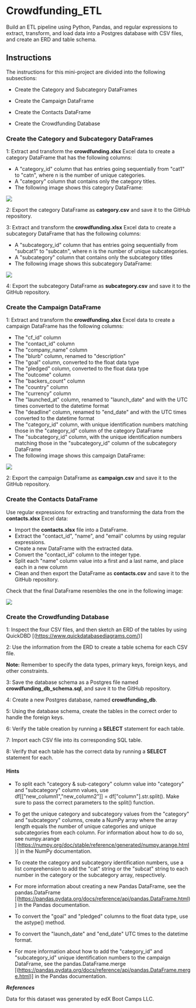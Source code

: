 # Crowdfunding_ETL
Build an ETL pipeline using Python, Pandas, and regular expressions to extract, transform, and load data into a Postgres database with CSV files, and create an ERD and table schema.

## Instructions
The instructions for this mini-project are divided into the following subsections:
- Create the Category and Subcategory DataFrames
  
- Create the Campaign DataFrame
  
- Create the Contacts DataFrame
  
- Create the Crowdfunding Database

### Create the Category and Subcategory DataFrames
1: Extract and transform the **crowdfunding.xlsx** Excel data to create a category DataFrame that has the following columns:
 - A "category_id" column that has entries going sequentially from "cat1" to "catn", where n is the number of unique categories.
 - A "category" column that contains only the category titles.
 - The following image shows this category DataFrame:

![](Images/category_DataFrame.png)

2: Export the category DataFrame as **category.csv** and save it to the GitHub repository.

3: Extract and transform the **crowdfunding.xlsx** Excel data to create a subcategory DataFrame that has the following columns:
  - A "subcategory_id" column that has entries going sequentially from "subcat1" to "subcatn", where n is the number of unique subcategories.
  - A "subcategory" column that contains only the subcategory titles
  - The following image shows this subcategory DataFrame:

![](Images/subcategory_DataFrame.png)

4: Export the subcategory DataFrame as **subcategory.csv** and save it to the GitHub repository.

### Create the Campaign DataFrame
1: Extract and transform the **crowdfunding.xlsx** Excel data to create a campaign DataFrame has the following columns:

- The "cf_id" column
- The "contact_id" column
- The "company_name" column
- The "blurb" column, renamed to "description"
- The "goal" column, converted to the float data type
- The "pledged" column, converted to the float data type
- The "outcome" column
- The "backers_count" column
- The "country" column
- The "currency" column
- The "launched_at" column, renamed to "launch_date" and with the UTC times converted to the datetime format
- The "deadline" column, renamed to "end_date" and with the UTC times converted to the datetime format
- The "category_id" column, with unique identification numbers matching those in the "category_id" column of the category DataFrame
- The "subcategory_id" column, with the unique identification numbers matching those in the "subcategory_id" column of the subcategory DataFrame
- The following image shows this campaign DataFrame:

![](Images/campaign_DataFrame.png)

2: Export the campaign DataFrame as **campaign.csv** and save it to the GitHub repository.

### Create the Contacts DataFrame
 Use regular expressions for extracting and transforming the data from the **contacts.xlsx** Excel data:

   - Import the **contacts.xlsx** file into a DataFrame.
   - Extract the "contact_id", "name", and "email" columns by using regular expressions.
   - Create a new DataFrame with the extracted data.
   - Convert the "contact_id" column to the integer type.
   - Split each "name" column value into a first and a last name, and place each in a new column
   - Clean and then export the DataFrame as **contacts.csv** and save it to the GitHub repository.

Check that the final DataFrame resembles the one in the following image:

![](Images/contact_DataFrame_final.png)

### Create the Crowdfunding Database
1: Inspect the four CSV files, and then sketch an ERD of the tables by using QuickDBD [(https://www.quickdatabasediagrams.com/)]

2: Use the information from the ERD to create a table schema for each CSV file.

**Note:** Remember to specify the data types, primary keys, foreign keys, and other constraints.

3: Save the database schema as a Postgres file named **crowdfunding_db_schema.sql**, and save it to the GitHub repository.

4: Create a new Postgres database, named **crowdfunding_db**.

5: Using the database schema, create the tables in the correct order to handle the foreign keys.

6: Verify the table creation by running a **SELECT** statement for each table.

7: Import each CSV file into its corresponding SQL table.

8: Verify that each table has the correct data by running a **SELECT** statement for each.

#### Hints
- To split each "category & sub-category" column value into "category" and "subcategory" column values, use df[["new_column1","new_column2"]] = df["column"].str.split(). Make sure to pass the correct parameters to the split() function.

- To get the unique category and subcategory values from the "category" and "subcategory" columns, create a NumPy array where the array length equals the number of unique categories and unique subcategories from each column. For information about how to do so, see numpy.arange [(https://numpy.org/doc/stable/reference/generated/numpy.arange.html)] in the NumPy documentation.

- To create the category and subcategory identification numbers, use a list comprehension to add the "cat" string or the "subcat" string to each number in the category or the subcategory array, respectively.

- For more information about creating a new Pandas DataFrame, see the pandas.DataFrame [(https://pandas.pydata.org/docs/reference/api/pandas.DataFrame.html)] in the Pandas documentation.

- To convert the "goal" and "pledged" columns to the float data type, use the astype() method.

- To convert the "launch_date" and "end_date" UTC times to the datetime format.

- For more information about how to add the "category_id" and "subcategory_id" unique identification numbers to the campaign DataFrame, see the pandas.DataFrame.merge [(https://pandas.pydata.org/docs/reference/api/pandas.DataFrame.merge.html)] in the Pandas documentation.


***References***

Data for this dataset was generated by edX Boot Camps LLC.

  

     

